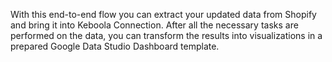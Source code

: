 With this end-to-end flow you can extract your updated data from Shopify and bring it into Keboola Connection. After all the necessary tasks are performed on the data, you can transform the results into visualizations in a prepared Google Data Studio Dashboard template.